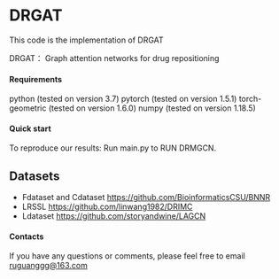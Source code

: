 
# DRGAT
This code is the implementation of DRGAT

DRGAT： Graph attention networks for drug repositioning
#### Requirements

python (tested on version 3.7)
pytorch (tested on version 1.5.1)
torch-geometric (tested on version 1.6.0)
numpy (tested on version 1.18.5)

#### Quick start

To reproduce our results:
Run main.py to RUN DRMGCN.

## Datasets
* Fdataset and Cdataset https://github.com/BioinformaticsCSU/BNNR
* LRSSL https://github.com/linwang1982/DRIMC
* Ldataset https://github.com/storyandwine/LAGCN

#### Contacts

If you have any questions or comments, please feel free to email ruguanggg@163.com
